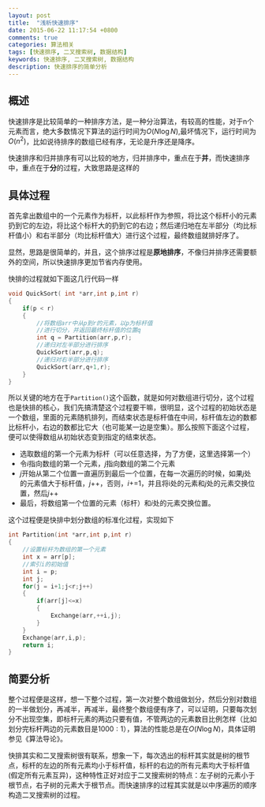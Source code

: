 ```yaml
---
layout: post
title:  "浅析快速排序"
date: 2015-06-22 11:17:54 +0800
comments: true
categories: 算法相关
tags: [快速排序, 二叉搜索树, 数据结构]
keywords: 快速排序, 二叉搜索树, 数据结构
description: 快速排序的简单分析
---
```


## 概述

快速排序是比较简单的一种排序方法，是一种分治算法，有较高的性能，对于n个元素而言，绝大多数情况下算法的运行时间为$O(N\log{N})$,最坏情况下，运行时间为$O(n^{2})$，比如说待排序的数组已经有序，无论是升序还是降序。

快速排序和归并排序有可以比较的地方，归并排序中，重点在于**并**，而快速排序中，重点在于**分**的过程，大致思路是这样的


## 具体过程

首先拿出数组中的一个元素作为标杆，以此标杆作为参照，将比这个标杆小的元素扔到它的左边，将比这个标杆大的扔到它的右边；然后递归地在左半部分（均比标杆值小）和右半部分（均比标杆值大）进行这个过程，最终数组就排好序了。

显然，思路是很简单的，并且，这个排序过程是**原地排序**，不像归并排序还需要额外的空间，所以快速排序更加节省内存使用。

快排的过程就如下面这几行代码一样

```C
void QuickSort( int *arr,int p,int r)
{
	if(p < r)
	{
		//将数组arr中从p到r的元素，以p为标杆值
		//进行切分，并返回最终标杆值的位置q
		int q = Partition(arr,p,r);
		//递归对左半部分进行排序
		QuickSort(arr,p,q);
		//递归对右半部分进行排序
		QuickSort(arr,q+1,r);
	}
}
```

所以关键的地方在于`Partition()`这个函数，就是如何对数组进行切分，这个过程也是快排的核心，我们先搞清楚这个过程要干嘛，很明显，这个过程的初始状态是一个数组，里面的元素随机排列，而结束状态是标杆值在中间，标杆值左边的数都比标杆小，右边的数都比它大（也可能某一边是空集）。那么按照下面这个过程，便可以使得数组从初始状态变到指定的结束状态。

 - 选取数组的第一个元素为标杆（可以任意选择，为了方便，这里选择第一个）
 - 令$i$指向数组的第一个元素，$j$指向数组的第二个元素
 - $j$开始从第二个位置一直遍历到最后一个位置，在每一次遍历的时候，如果$j$处的元素值大于标杆值，$j$++，否则，$i$+=1，并且将i处的元素和$j$处的元素交换位置，然后$j$++
 - 最后，将数组第一个位置的元素（标杆）和$i$处的元素交换位置。

这个过程便是快排中划分数组的标准化过程，实现如下

```C
int Partition(int *arr,int p,int r)
{
	//设置标杆为数组的第一个元素
	int x = arr[p];
	//索引i的初始值
	int i = p;
	int j;
	for(j = i+1;j<r;j++)
	{
		if(arr[j]<=x)
		{
			Exchange(arr,++i,j);
		}
	}
	Exchange(arr,i,p);
	return i;
}
```

## 简要分析

整个过程便是这样，想一下整个过程，第一次对整个数组做划分，然后分别对数组的一半做划分，再减半，再减半，最终整个数组便有序了，可以证明，只要每次划分不出现空集，即标杆元素的两边只要有值，不管两边的元素数目比例怎样（比如划分完标杆两边的元素数目是$1000:1$），算法的性能总是在$O(N\log{N})$，具体证明参见《算法导论》。

快排其实和二叉搜索树很有联系，想象一下，每次选出的标杆其实就是树的根节点，标杆的左边的所有元素均小于标杆值，标杆的右边的所有元素均大于标杆值(假定所有元素互异)，这种特性正好对应于二叉搜索树的特点：左子树的元素小于根节点，右子树的元素大于根节点。而快速排序的过程其实就是以中序遍历的顺序构造二叉搜索树的过程。

  




